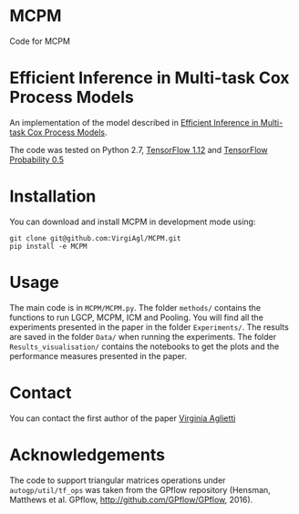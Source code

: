 # MCPM
Code for MCPM

# Efficient Inference in Multi-task Cox Process Models
An implementation of the model described in [Efficient Inference in Multi-task Cox Process Models](https://arxiv.org/abs/1805.09781).

The code was tested on Python 2.7, [TensorFlow 1.12](https://www.tensorflow.org/get_started/os_setup) and [TensorFlow Probability 0.5](https://www.tensorflow.org/probability)


# Installation
You can download and install MCPM in development mode using:
```
git clone git@github.com:VirgiAgl/MCPM.git
pip install -e MCPM
```
# Usage
The main code is in `MCPM/MCPM.py`. The folder `methods/` contains the functions to run LGCP, MCPM, ICM and Pooling. You will find all the experiments presented in the paper in the folder `Experiments/`. The results are saved in the folder `Data/` when running the experiments. The folder `Results_visualisation/` contains the notebooks to get the plots and the performance measures presented in the paper. 

# Contact
You can contact the first author of the paper [Virginia Aglietti](https://warwick.ac.uk/fac/sci/statistics/staff/research_students/aglietti/)

# Acknowledgements
The code to support triangular matrices operations under `autogp/util/tf_ops` was taken from the GPflow repository (Hensman, Matthews et al. GPflow, http://github.com/GPflow/GPflow, 2016).

